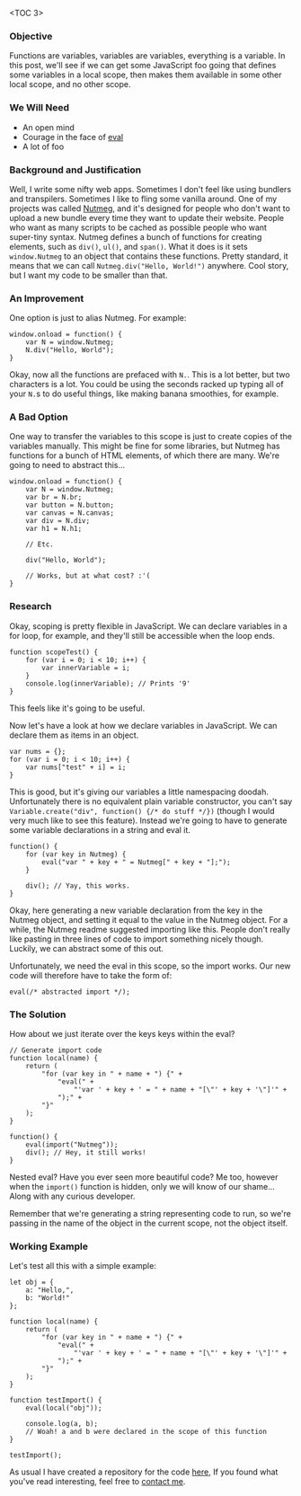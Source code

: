 <TOC 3>

### Objective 

Functions are variables, variables are variables, everything is a variable. In
this post, we'll see if we can get some JavaScript foo going that defines some
variables in a local scope, then makes them available in some other local
scope, and no other scope.

### We Will Need

* An open mind
* Courage in the face of [eval](https://developer.mozilla.org/en-US/docs/Web/JavaScript/Reference/Global_Objects/eval)
* A lot of foo

### Background and Justification

Well, I write some nifty web apps. Sometimes I don't feel like using bundlers
and transpilers. Sometimes I like to fling some vanilla around. One of my
projects was called [Nutmeg](https://github.com/414owen/Nutmeg-Core), and it's
designed for people who don't want to upload a new bundle every time they want
to update their website. People who want as many scripts to be cached as
possible people who want super-tiny syntax. Nutmeg defines a bunch of
functions for creating elements, such as `div()`, `ul()`, and `span()`. What it
does is it sets `window.Nutmeg` to an object that contains these functions.
Pretty standard, it means that we can call `Nutmeg.div("Hello, World!")`
anywhere. Cool story, but I want my code to be smaller than that.

### An Improvement

One option is just to alias Nutmeg. For example:

```
window.onload = function() {
	var N = window.Nutmeg;
	N.div("Hello, World");
}
```

Okay, now all the functions are prefaced with `N.`. This is a lot better, but
two characters is a lot. You could be using the seconds racked up typing all of
your `N.`s to do useful things, like making banana smoothies, for example.

### A Bad Option

One way to transfer the variables to this scope is just to create copies of the
variables manually. This might be fine for some libraries, but Nutmeg has
functions for a bunch of HTML elements, of which there are many. We're going to
need to abstract this...

```
window.onload = function() {
	var N = window.Nutmeg;
	var br = N.br;
	var button = N.button;
	var canvas = N.canvas;
	var div = N.div;
	var h1 = N.h1;

	// Etc.

	div("Hello, World");

	// Works, but at what cost? :'(
}
```

### Research

Okay, scoping is pretty flexible in JavaScript. We can declare variables in a
for loop, for example, and they'll still be accessible when the loop ends.

```
function scopeTest() {
	for (var i = 0; i < 10; i++) {
		var innerVariable = i;
	}
	console.log(innerVariable); // Prints '9'
}
```

This feels like it's going to be useful.

Now let's have a look at how we declare variables in JavaScript. We can declare
them as items in an object.

```
var nums = {};
for (var i = 0; i < 10; i++) {
	var nums["test" + i] = i;
}
```

This is good, but it's giving our variables a little namespacing doodah.
Unfortunately there is no equivalent plain variable constructor, you can't say
`Variable.create("div", function() {/* do stuff */})` (though I would very much
like to see this feature). Instead we're going to have to generate some variable
declarations in a string and eval it.

```
function() {
	for (var key in Nutmeg) {
		eval("var " + key + " = Nutmeg[" + key + "];");
	}

	div(); // Yay, this works.
}
```

Okay, here generating a new variable declaration from the key in the Nutmeg
object, and setting it equal to the value in the Nutmeg object. For a while,
the Nutmeg readme suggested importing like this. People don't really like
pasting in three lines of code to import something nicely though. Luckily, we
can abstract some of this out.

Unfortunately, we need the eval in this scope, so the import works. Our new
code will therefore have to take the form of:

```
eval(/* abstracted import */);
```

### The Solution

How about we just iterate over the keys keys within the eval?

```
// Generate import code
function local(name) {
	return (
		"for (var key in " + name + ") {" +
			"eval(" +
				"'var ' + key + ' = " + name + "[\"' + key + '\"]'" +
			");" +
		"}"
	);
}

function() {
	eval(import("Nutmeg"));
	div(); // Hey, it still works!
}
```

Nested eval? Have you ever seen more beautiful code? Me too, however when the
`import()` function is hidden, only we will know of our shame... Along with any
curious developer.

Remember that we're generating a string representing code to run, so we're
passing in the name of the object in the current scope, not the object itself.

### Working Example

Let's test all this with a simple example:

```
let obj = {
	a: "Hello,",
	b: "World!"
};

function local(name) {
	return (
		"for (var key in " + name + ") {" +
			"eval(" +
				"'var ' + key + ' = " + name + "[\"' + key + '\"]'" +
			");" +
		"}"
	);
}

function testImport() {
	eval(local("obj"));

	console.log(a, b);
	// Woah! a and b were declared in the scope of this function
}

testImport();
```

As usual I have created a repository for the code
[here](https://github.com/414owen/LocalScope), If you found what you've read
interesting, feel free to [contact me](contact).

